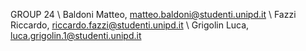 GROUP 24 
\\
Baldoni Matteo, matteo.baldoni@studenti.unipd.it 
\\
Fazzi Riccardo, riccardo.fazzi@studenti.unipd.it 
\\
Grigolin Luca, luca.grigolin.1@studenti.unipd.it 
